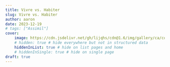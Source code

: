 ```yaml
---
title: Vivre vs. Habiter
slug: Vivre vs. Habiter
author: aaron
date: 2023-12-19
# tags: ["Assimil"]
cover: 
    image: https://cdn.jsdelivr.net/gh/lijqhs/cdn@1.6/img/gallery/ca/conor-samuel-6tj8WUbDxjk-unsplash.jpg
    # hidden: true # hide everywhere but not in structured data
    hiddenInList: true # hide on list pages and home
    # hiddenInSingle: true # hide on single page
draft: true
---
```


